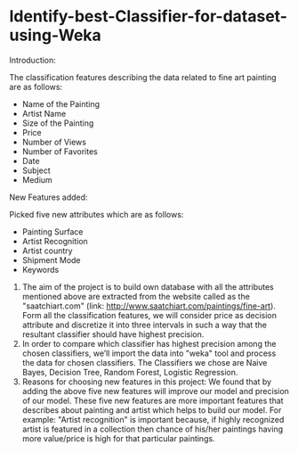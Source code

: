 # Identify-best-Classifier-for-dataset-using-Weka

Introduction:

The classification features describing the data related to fine art painting are as follows:
- Name of the Painting
- Artist Name
- Size of the Painting
- Price
- Number of Views
- Number of Favorites
- Date
- Subject
- Medium

New Features added:

Picked five new attributes which are as follows:
- Painting Surface
- Artist Recognition
- Artist country
- Shipment Mode
- Keywords

 1) The aim of the project is to build own database with all the attributes mentioned above are extracted from the website called as           the "saatchiart.com" (link: http://www.saatchiart.com/paintings/fine-art). Form all the classification features, we will consider price     as decision attribute and discretize it into three intervals in such a way that the resultant classifier should have highest precision.
 2) In order to compare which classifier has highest precision among the chosen classifiers, we’ll import the data into "weka" tool and         process the data for chosen classifiers. The Classifiers we chose are Naive Bayes, Decision Tree, Random Forest, Logistic Regression.
 3) Reasons for choosing new features in this project: 
    We found that by adding the above five new features will improve our model and precision of our model. These five new features are more     important features that describes about painting and artist which helps to build our model. For example: "Artist recognition" is           important because, if highly recognized artist is featured in a collection then chance of his/her paintings having more value/price is     high for that particular paintings.
